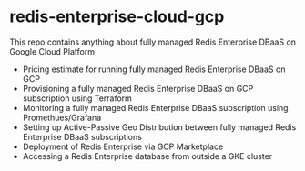# redis-enterprise-cloud-gcp

This repo contains anything about fully managed Redis Enterprise DBaaS on Google Cloud Platform

* Pricing estimate for running fully managed Redis Enterprise DBaaS on GCP
* Provisioning a fully managed Redis Enterprise DBaaS on GCP subscription using Terraform
* Monitoring a fully managed Redis Enterprise DBaaS subscription using Promethues/Grafana
* Setting up Active-Passive Geo Distribution between fully managed Redis Enterprise DBaaS subscriptions
* Deployment of Redis Enterprise via GCP Marketplace
* Accessing a Redis Enterprise database from outside a GKE cluster
